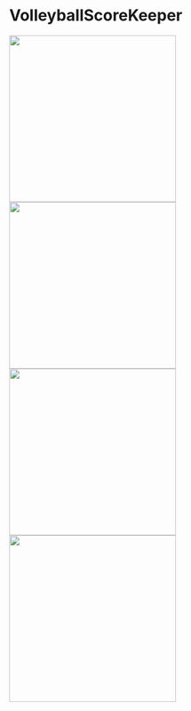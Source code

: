 # VolleyballScoreKeeper 
<img src="https://user-images.githubusercontent.com/28065277/36054046-ac401580-0df4-11e8-8ec1-a7aa4b0ae151.png" width="300"><img src="https://user-images.githubusercontent.com/28065277/36054048-b0386674-0df4-11e8-9336-7bdd6da3dcc0.png" width="300"><img src="https://user-images.githubusercontent.com/28065277/36054051-b28cac00-0df4-11e8-999c-0ebeb0d7022f.png" width="300"><img src="https://user-images.githubusercontent.com/28065277/36054347-224cc13c-0df6-11e8-9716-170fc94aabd9.png" width="300">
